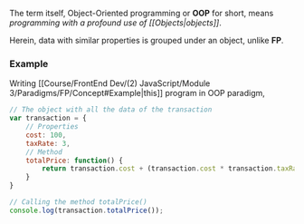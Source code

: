 The term itself, Object-Oriented programming or **OOP** for short, means *programming with a profound use of [[Objects|objects]]*.  

Herein, data with similar properties is grouped under an object, unlike **FP**.

### Example
Writing [[Course/FrontEnd Dev/(2) JavaScript/Module 3/Paradigms/FP/Concept#Example|this]] program in OOP paradigm,
```js
// The object with all the data of the transaction
var transaction = {
	// Properties
	cost: 100,
	taxRate: 3,
	// Method
	totalPrice: function() {
		return transaction.cost + (transaction.cost * transaction.taxRate / 100)
	}
}

// Calling the method totalPrice()
console.log(transaction.totalPrice());
```
